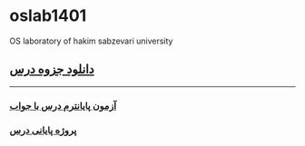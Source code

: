 # oslab1401
OS laboratory of hakim sabzevari university

<h2><a href="https://github.com/EnAnsari/oslab1401/releases/tag/1.0.1">دانلود جزوه درس</a></h2><hr>
<h3><a href="https://github.com/EnAnsari/oslab1401/tree/main/final-exam">آزمون پایانترم درس با جواب</a></h2>
<h3><a href="https://github.com/EnAnsari/oslab1401/tree/main/project">پروژه پایانی درس</a></h2>